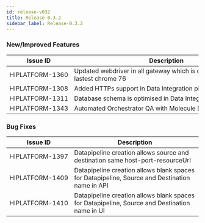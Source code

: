 ```yaml
---
id: release-v032
title: Release-0.3.2
sidebar_label: Release-0.3.2
---
```



### New/Improved Features

<table>
   <thead>
     <tr>
       <th>Issue ID</td>
       <th>Description</td>
     </tr>
   </thead>
<tbody>
<tr><td style="white-space: nowrap;">HIPLATFORM-1360</td><td>Updated webdriver in all gateway which is compatible with lastest chrome 76</td></tr>
<tr><td style="white-space: nowrap;">HIPLATFORM-1308</td><td>Added HTTPs support in Data Integration pipeline as destination</td></tr>
<tr><td style="white-space: nowrap;">HIPLATFORM-1311</td><td>Database schema is optimised in Data Integration</td><tr><td style="white-space: nowrap;">HIPLATFORM-1343</td><td>Automated Orchestrator QA with Molecule Delegated Approach</td></tr>
</tbody>
</table>

### Bug Fixes

<table>
   <thead>
     <tr>
       <th>Issue ID</td>
       <th>Description</td>
     </tr>
   </thead>
<tbody>
<tr><td style="white-space: nowrap;">HIPLATFORM-1397</td><td>Datapipeline creation allows source and destination same host-port-resourceUrl</td></tr>
<tr><td style="white-space: nowrap;">HIPLATFORM-1409</td><td>Datapipeline creation allows blank spaces for Datapipeline, Source and Destination name in API</td></tr>
<tr><td style="white-space: nowrap;">HIPLATFORM-1410</td><td>Datapipeline creation allows blank spaces for Datapipeline, Source and Destination name in UI</td></tr>
</tbody>
</table>
